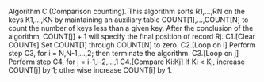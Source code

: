 Algorithm C (Comparison counting). This algorithm sorts
R1,...,RN on the keys K1,...,KN by maintaining an auxiliary
table COUNT[1],...,COUNT[N] to count the number of keys less
than a given key. After the conclusion of the algorithm,
COUNT[j] + 1 will specify the final position of record Rj.
C1.[Clear COUNTs] Set COUNT[1] through COUNT[N] to zero.
C2.[Loop on i] Perform step C3, for i = N,N-1,...,2; then
   terminate the algorithm.
C3.[Loop on j] Perform step C4, for j = i-1,i-2,...,1
C4.[Compare Ki:Kj] If Ki < Kj, increase COUNT[j] by 1;
   otherwise increase COUNT[i] by 1.